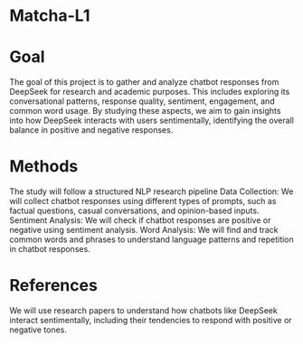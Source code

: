 # Matcha-L1

# Goal
The goal of this project is to gather and analyze chatbot responses from DeepSeek for research and academic purposes. This includes exploring its conversational patterns, response quality, sentiment, engagement, and common word usage. By studying these aspects, we aim to gain insights into how DeepSeek interacts with users sentimentally, identifying the overall balance in positive and negative responses.

# Methods
The study will follow a structured NLP research pipeline
Data Collection: We will collect chatbot responses using different types of prompts, such as factual questions, casual conversations, and opinion-based inputs.
Sentiment Analysis: We will check if chatbot responses are positive or negative using sentiment analysis.
Word Analysis: We will find and track common words and phrases to understand language patterns and repetition in chatbot responses.

# References
We will use research papers to understand how chatbots like DeepSeek interact sentimentally, including their tendencies to respond with positive or negative tones.
